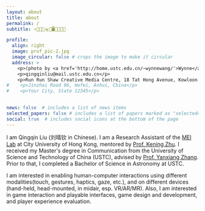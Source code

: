 ```yaml
---
layout: about
title: about
permalink: /
subtitle: ⚛️🔭🌌📡🛸🤖🖥👀👋🧠🤯

profile:
  align: right
  image: prof_pic-2.jpg
  image_circular: false # crops the image to make it circular
  address: >
    <p>(photo by <a href='http://home.ustc.edu.cn/~wynnewang/'>Wynne</a>)</p>
    <p>qingqinliu@mail.ustc.edu.cn</p>
    <p>Run Run Shaw Creative Media Centre, 18 Tat Hong Avenue, Kowloon Tong, Hong Kong</p>
#    <p>Jinzhai Road 96, Hefei, Anhui, China</p>
#    <p>Your City, State 12345</p>
    

news: false  # includes a list of news items
selected_papers: false # includes a list of papers marked as "selected={true}"
social: true  # includes social icons at the bottom of the page
---
```


I am Qingqin Liu (刘晴钦 in Chinese). I am a Research Assistant of the <a href='https://meilab-hk.github.io/index.html'>MEI Lab</a> at City University of Hong Kong, mentored by <a href='https://zhukening.wixsite.com/aboutme'>Prof. Kening Zhu</a>. I received my Master's degree in Communication from the University of Science and Technology of China (USTC), advised by <a href='https://dblp.org/pid/117/0075-1.html'>Prof. Yanxiang Zhang</a>. Prior to that, I completed a Bachelor of Science in Astronomy at USTC.

I am interested in enabling human-computer interactions using different modalities(touch, gestures, haptics, gaze, etc.), and on different devices (hand-held, head-mounted, in midair, esp. VR/AR/MR). Also, I am interested in game interaction and playable interfaces, game design and development, and player experience evaluation.